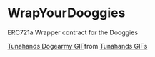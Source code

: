 # WrapYourDooggies
ERC721a Wrapper contract for the Dooggies


<div class="tenor-gif-embed" data-postid="22775783" data-share-method="host" data-aspect-ratio="1" data-width="100%"><a href="https://tenor.com/view/tunahands-dogearmy-dogecoin-doge-gif-22775783">Tunahands Dogearmy GIF</a>from <a href="https://tenor.com/search/tunahands-gifs">Tunahands GIFs</a></div> <script type="text/javascript" async src="https://tenor.com/embed.js"></script>
